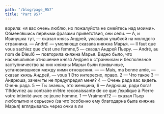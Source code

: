 ```yaml
---
path: "/blog/page_957"
title: "Part 957"
---
```


ворила: «я вас очень люблю, но пожалуйста не смейтесь над моими». Обменявшись первыми фразами приветствия, они сели.
— А, и Иванушка тут, — сказал князь Андрей, указывая улыбкой на молодого странника.
— André! — умоляюще сказала княжна Марья.
— Il faut que vous sachiez que c’est une femme,5 — сказал Андрей Пьеру.
— André, au nom de Dieu!6 — повторила княжна Марья.
Видно было, что насмешливое отношение князя Андрея к странникам и бесполезное заступничество за них княжны Марьи были привычные, установившиеся между ними отношения. —
— Mais, ma bonne amie, — сказал князь Андрей, — vous 1 Это интересно, право.
2 — Что такое
3 — Андрюша, зачем ты не предупредил меня?
4 — Очень рада вас видеть. Очень рада.
5 — Ты знаешь, это женщина,
6 — Андрюша, ради бога!
119devriez au contraire m’être reconaissante de ce que j’explique à Pierre votre intimité avec ce jeune homme. 1
— Vraiment?2 — сказал Пьер любопытно и серьезно (за что́ особенно ему благодарна была княжна Марья) вглядываясь через очки в ли
